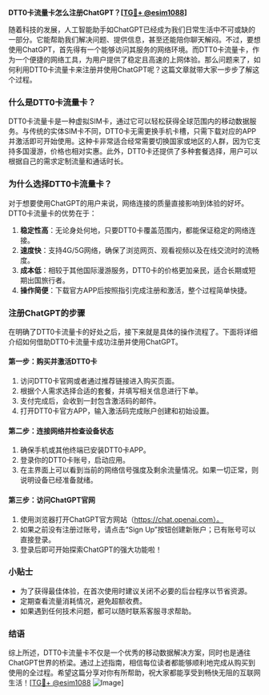 **DTT0卡流量卡怎么注册ChatGPT？[[TG💪+ @esim1088](https://t.me/s/esim1088)]**

随着科技的发展，人工智能助手如ChatGPT已经成为我们日常生活中不可或缺的一部分。它能帮助我们解决问题、提供信息，甚至还能陪你聊天解闷。不过，要想使用ChatGPT，首先得有一个能够访问其服务的网络环境。而DTT0卡流量卡，作为一个便捷的网络工具，为用户提供了稳定且高速的上网体验。那么问题来了，如何利用DTT0卡流量卡来注册并使用ChatGPT呢？这篇文章就带大家一步步了解这个过程。

### 什么是DTT0卡流量卡？

DTT0卡流量卡是一种虚拟SIM卡，通过它可以轻松获得全球范围内的移动数据服务。与传统的实体SIM卡不同，DTT0卡无需更换手机卡槽，只需下载对应的APP并激活即可开始使用。这种卡非常适合经常需要切换国家或地区的人群，因为它支持多国漫游，价格也相对实惠。此外，DTT0卡还提供了多种套餐选择，用户可以根据自己的需求定制流量和通话时长。

### 为什么选择DTT0卡流量卡？

对于想要使用ChatGPT的用户来说，网络连接的质量直接影响到体验的好坏。DTT0卡流量卡的优势在于：

1. **稳定性高**：无论身处何地，只要DTT0卡覆盖范围内，都能保证稳定的网络连接。
2. **速度快**：支持4G/5G网络，确保了浏览网页、观看视频以及在线交流时的流畅度。
3. **成本低**：相较于其他国际漫游服务，DTT0卡的价格更加亲民，适合长期或短期出国旅行者。
4. **操作简便**：下载官方APP后按照指引完成注册和激活，整个过程简单快捷。

### 注册ChatGPT的步骤

在明确了DTT0卡流量卡的好处之后，接下来就是具体的操作流程了。下面将详细介绍如何借助DTT0卡流量卡成功注册并使用ChatGPT。

#### 第一步：购买并激活DTT0卡

1. 访问DTT0卡官网或者通过推荐链接进入购买页面。
2. 根据个人需求选择合适的套餐，并填写相关信息进行下单。
3. 支付完成后，会收到一封包含激活码的邮件。
4. 打开DTT0卡官方APP，输入激活码完成账户创建和初始设置。

#### 第二步：连接网络并检查设备状态

1. 确保手机或其他终端已安装DTT0卡APP。
2. 登录你的DTT0卡账号，启动应用。
3. 在主界面上可以看到当前的网络信号强度及剩余流量情况。如果一切正常，则说明设备已经准备就绪。

#### 第三步：访问ChatGPT官网

1. 使用浏览器打开ChatGPT官方网站（https://chat.openai.com）。
2. 如果之前没有注册过账号，请点击“Sign Up”按钮创建新账户；已有账号可以直接登录。
3. 登录后即可开始探索ChatGPT的强大功能啦！

### 小贴士

- 为了获得最佳体验，在首次使用时建议关闭不必要的后台程序以节省资源。
- 定期查看流量消耗情况，避免超额收费。
- 如果遇到任何技术问题，都可以随时联系客服寻求帮助。

### 结语

综上所述，DTT0卡流量卡不仅是一个优秀的移动数据解决方案，同时也是通往ChatGPT世界的桥梁。通过上述指南，相信每位读者都能够顺利地完成从购买到使用的全过程。希望这篇分享对你有所帮助，祝大家都能享受到畅快无阻的互联网生活！[[TG💪+ @esim1088](https://t.me/s/esim1088) ![Image](https://i.postimg.cc/4NQfJmqS/Snipaste-2025-05-13-00-14-12.png)]
